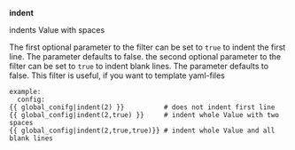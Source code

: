 **indent**

indents Value with spaces

The first optional parameter to the filter can be set to `true` to
indent the first line. The parameter defaults to false.
the second optional parameter to the filter can be set to `true`
to indent blank lines. The parameter defaults to false.
This filter is useful, if you want to template yaml-files

```jinja
example:
  config:
{{ global_conifg|indent(2) }}          # does not indent first line
{{ global_config|indent(2,true) }}     # indent whole Value with two spaces
{{ global_config|indent(2,true,true)}} # indent whole Value and all blank lines
``` 
